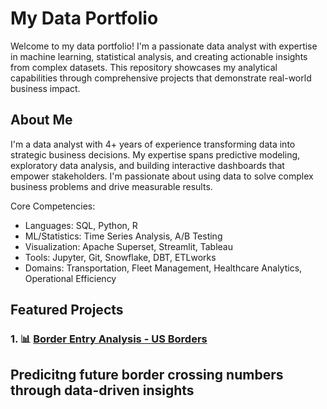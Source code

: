 # **My Data Portfolio**

Welcome to my data portfolio! I'm a passionate data analyst with expertise in machine learning, statistical analysis, and creating actionable insights from complex datasets. This repository showcases my analytical capabilities through comprehensive projects that demonstrate real-world business impact.


## **About Me**

I'm a data analyst with 4+ years of experience transforming data into strategic business decisions. My expertise spans predictive modeling, exploratory data analysis, and building interactive dashboards that empower stakeholders. I'm passionate about using data to solve complex business problems and drive measurable results.

Core Competencies:



* Languages: SQL, Python, R
* ML/Statistics: Time Series Analysis, A/B Testing
* Visualization: Apache Superset, Streamlit, Tableau
* Tools: Jupyter, Git, Snowflake, DBT, ETLworks
* Domains: Transportation, Fleet Management, Healthcare Analytics, Operational Efficiency


## **Featured Projects**
### **1. 📊 [Border Entry Analysis - US Borders](https://github.com/dawnxchoo/portfolio/blob/main/projects/01_customer_churn_eda)**


## Predicitng future border crossing numbers through data-driven insights
